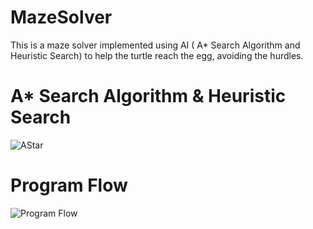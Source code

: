 # MazeSolver
This is a maze solver implemented using AI ( A* Search Algorithm and Heuristic Search) to help the turtle reach the egg, avoiding the hurdles.

# A* Search Algorithm & Heuristic Search
![AStar](https://user-images.githubusercontent.com/86195118/123143519-501a5880-d478-11eb-9972-71fcc908695f.png)

# Program Flow
![Program Flow](https://user-images.githubusercontent.com/86195118/123143573-5f010b00-d478-11eb-94bc-85a8c60ed0d3.png)
